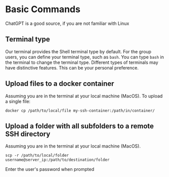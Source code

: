 # Basic Commands
ChatGPT is a good source, if you are not familiar with Linux

## Terminal type
Our terminal provides the Shell terminal type by default. 
For the group users, you can define your terminal type, such as ```bash```. 
You can type ```bash``` in the terminal to change the terminal type.
Different types of terminals may have distinctive features. This can be your personal preference. 

## Upload files to a docker container
Assuming you are in the terminal at your local machine (MacOS).
To upload a single file:
```
docker cp /path/to/local/file my-ssh-container:/path/in/container/
```

## Upload a folder with all subfolders to a remote SSH directory
Assuming you are in the terminal at your local machine (MacOS).
```
scp -r /path/to/local/folder username@server_ip:/path/to/destination/folder
```
Enter the user's password when prompted